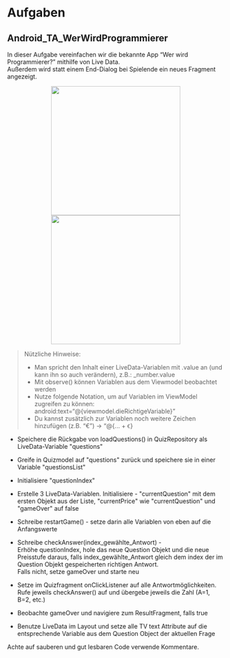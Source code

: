 # Aufgaben

## Android_TA_WerWirdProgrammierer


In dieser Aufgabe vereinfachen wir die bekannte App “Wer wird Programmierer?” mithilfe von Live Data.<br />
Außerdem wird statt einem End-Dialog bei Spielende ein neues Fragment angezeigt.

<p align="center">
<img height="300" src="https://user-images.githubusercontent.com/97540492/223437378-9394873c-0c33-427f-8005-3406aaf0d6d6.png">
<img height="300" src="https://user-images.githubusercontent.com/97540492/223437402-889eb0d8-1655-4466-baf6-edd7ea201571.png">
</p>

> Nützliche Hinweise:
> - Man spricht den Inhalt einer LiveData-Variablen mit .value an (und kann ihn so auch verändern), z.B.: _number.value<br />
> - Mit  observe() können Variablen aus dem Viewmodel beobachtet werden<br />
> - Nutze folgende Notation, um auf Variablen im ViewModel zugreifen zu können: android:text=“@{viewmodel.dieRichtigeVariable}”<br />
> - Du kannst zusätzlich zur Variablen noch weitere Zeichen hinzufügen (z.B. “€”) -> “@{... + `€`}

* Speichere die Rückgabe von loadQuestions() in QuizRepository als LiveData-Variable "questions"


* Greife in Quizmodel auf "questions" zurück und speichere sie in einer Variable "questionsList"
* Initialisiere "questionIndex"
* Erstelle 3 LiveData-Variablen. Initialisiere - "currentQuestion" mit dem ersten Objekt aus der Liste, "currentPrice" wie "currentQuestion" und "gameOver" auf false


* Schreibe restartGame() - setze darin alle Variablen von eben auf die Anfangswerte
* Schreibe checkAnswer(index_gewählte_Antwort) - <br />
  Erhöhe questionIndex, hole das neue Question Objekt und die neue Preisstufe daraus, falls index_gewählte_Antwort gleich dem index der im Question Objekt gespeicherten richtigen Antwort.<br />
  Falls nicht, setze gameOver und starte neu


* Setze im Quizfragment onClickListener auf alle Antwortmöglichkeiten. Rufe jeweils checkAnswer() auf und übergebe jeweils die Zahl (A=1, B=2, etc.)
* Beobachte gameOver und navigiere zum ResultFragment, falls true


* Benutze LiveData im Layout und setze alle TV text Attribute auf die entsprechende Variable aus dem Question Object der aktuellen Frage


Achte auf sauberen und gut lesbaren Code verwende Kommentare.
